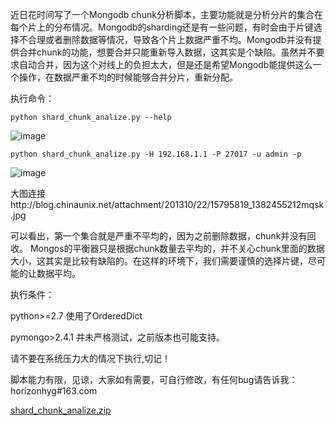 近日花时间写了一个Mongodb chunk分析脚本，主要功能就是分析分片的集合在每个片上的分布情况。Mongodb的sharding还是有一些问题，有时会由于片键选择不合理或者删除数据等情况，导致各个片上数据严重不均。Mongodb并没有提供合并chunk的功能，想要合并只能重新导入数据，这其实是个缺陷。虽然并不要求自动合并，因为这个对线上的负担太大，但是还是希望Mongodb能提供这么一个操作，在数据严重不均的时候能够合并分片，重新分配。

执行命令：

    python shard_chunk_analize.py --help

![image](http://blog.chinaunix.net/attachment/201310/22/15795819_1382454926S4Qn.jpg)

	python shard_chunk_analize.py -H 192.168.1.1 -P 27017 -u admin -p
![image](http://blog.chinaunix.net/attachment/201310/22/15795819_1382455212mqsk.jpg)

大图连接http://blog.chinaunix.net/attachment/201310/22/15795819_1382455212mqsk.jpg

可以看出，第一个集合就是严重不平均的，因为之前删除数据，chunk并没有回收。
      Mongos的平衡器只是根据chunk数量去平均的，并不关心chunk里面的数据大小，这其实是比较有缺陷的。在这样的环境下，我们需要谨慎的选择片键，尽可能的让数据平均。


执行条件：

python>=2.7 使用了OrderedDict
    
pymongo>2.4.1 并未严格测试，之前版本也可能支持。
    
请不要在系统压力大的情况下执行,切记！
   
脚本能力有限，见谅，大家如有需要，可自行修改，有任何bug请告诉我：horizonhyg#163.com
           
[shard_chunk_analize.zip](http://blog.chinaunix.net/blog/downLoad/fileid/9277.html)
